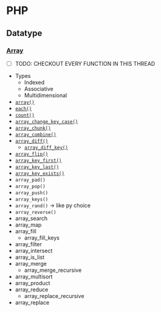 # PHP
## Datatype
### [Array](https://www.php.net/manual/en/ref.array.php)
- [ ] TODO: CHECKOUT EVERY FUNCTION IN THIS THREAD
- Types
    - Indexed
    - Associative 
    - Multidimensional
- [`array()`](array-output.php)
- [`each()`](array-each.php)
- [`count()`](array-count.php)
- [`array_change_key_case()`](array-change-case.php)
- [`array_chunk()`](array-chuck.php)
- [`array_combine()`](array-combine.php)
- [`array_diff()`](array-diff.php)
    - [`array_diff_key()`](array-diff.php)
- [`array_flip()`](array-flip.php)
- [`array_key_first()`](array-key-first-last.php)
- [`array_key_last()`](array-key-first-last.php)
- [`array_key_exists()`](array-key-first-last.php)
- `array_pad()`
- `array_pop()`
- `array_push()`
- `array_keys()`
- `array_rand()` -> like py choice
- `array_reverse()`
- array_search
- array_map
- array_fill 
    - array_fill_keys
- array_filter
- array_intersect 
- array_is_list 
- array_merge 
    - array_merge_recursive 
- array_multisort 
- array_product 
- array_reduce 
    - array_replace_recursive
- array_replace

